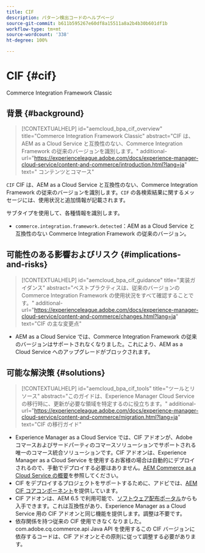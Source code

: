 ```yaml
---
title: CIF
description: パターン検出コードのヘルプページ
source-git-commit: b611b595267e60df8a15511a8a2b4b30b601df1b
workflow-type: tm+mt
source-wordcount: '338'
ht-degree: 100%

---
```


# CIF {#cif}

Commerce Integration Framework Classic

## 背景 {#background}

>[!CONTEXTUALHELP]
>id="aemcloud_bpa_cif_overview"
>title="Commerce Integration Framework Classic"
>abstract="CIF は、AEM as a Cloud Service と互換性のない、Commerce Integration Framework の従来のバージョンを識別します。"
>additional-url="https://experienceleague.adobe.com/docs/experience-manager-cloud-service/content-and-commerce/introduction.html?lang=ja" text=" コンテンツとコマース"

`CIF` CIF は、AEM as a Cloud Service と互換性のない、Commerce Integration Framework の従来のバージョンを識別します。`CIF` の各検索結果に関するメッセージには、使用状況と追加情報が記載されます。

サブタイプを使用して、各種情報を識別します。

* `commerce.integration.framework.detected`：AEM as a Cloud Service と互換性のない Commerce Integration Framework の従来のバージョン。


## 可能性のある影響およびリスク {#implications-and-risks}

>[!CONTEXTUALHELP]
>id="aemcloud_bpa_cif_guidance"
>title="実装ガイダンス"
>abstract="ベストプラクティスは、従来のバージョンの Commerce Integration Framework の使用状況をすべて確認することです。"
>additional-url="https://experienceleague.adobe.com/docs/experience-manager-cloud-service/content-and-commerce/changes.html?lang=ja" text="CIF の主な変更点"

* AEM as a Cloud Service では、Commerce Integration Framework の従来のバージョンはサポートされなくなりました。これにより、AEM as a Cloud Service へのアップグレードがブロックされます。

## 可能な解決策 {#solutions}

>[!CONTEXTUALHELP]
>id="aemcloud_bpa_cif_tools"
>title="ツールとリソース"
>abstract="このガイドは、Experience Manager Cloud Service の移行時に、更新が必要な領域を特定するのに役立ちます。"
>additional-url="https://experienceleague.adobe.com/docs/experience-manager-cloud-service/content-and-commerce/migration.html?lang=ja" text="CIF の移行ガイド"

* Experience Manager as a Cloud Service では、CIF アドオンが、Adobe コマースおよびサードパーティのコマースソリューションでサポートされる唯一のコマース統合ソリューションです。CIF アドオンは、Experience Manager as a Cloud Service を使用するお客様の場合は自動的にデプロイされるので、手動でデプロイする必要はありません。[AEM Commerce as a Cloud Service の概要](https://experienceleague.adobe.com/docs/experience-manager-cloud-service/content-and-commerce/storefront/getting-started.html?lang=ja)を参照してください。
* CIF をデプロイするプロジェクトをサポートするために、アドビでは、[AEM CIF コアコンポーネント](https://github.com/adobe/aem-core-cif-components)を提供しています。
* CIF アドオンは、AEM 6.5 で利用可能で、[ソフトウェア配布ポータル](https://experience.adobe.com/#/downloads/content/software-distribution/en/aem.html)からも入手できます。これは互換性があり、Experience Manager as a Cloud Service 用の CIF アドオンと同じ機能を提供します。調整は不要です。
* 依存関係を持つ従来の CIF 使用できなくなりました。com.adobe.cq.commerce.api Java API を使用するこの CIF バージョンに依存するコードは、CIF アドオンとその原則に従って調整する必要があります。
